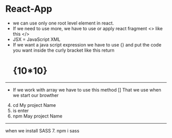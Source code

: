 # React-App
- we can use only one root level element in react.
- If we need to use more, we have to use or apply react fragment <> like this </>
- JSX = JavaScript XML
- If we want a java script expression we have to use {} and put the code you want inside the curly bracket like this 
return <h1>{10*10}</h1>
----------------------------------------------------------
- If we work with array we have to use this method []
That we use when we start our browther 
4. cd My project Name
5. is enter
6. npm May project Name
----------------------------------------------------------
when we install SASS
7. npm i sass 
